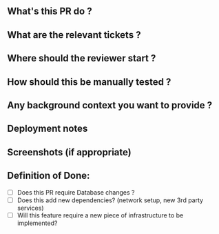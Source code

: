 ## What's this PR do ?
## What are the relevant tickets ?
## Where should the reviewer start ?
## How should this be manually tested ?
## Any background context you want to provide ?
## Deployment notes
## Screenshots (if appropriate)
## Definition of Done:
- [ ] Does this PR require Database changes ?
- [ ] Does this add new dependencies? (network setup, new 3rd party services)
- [ ] Will this feature require a new piece of infrastructure to be implemented?
